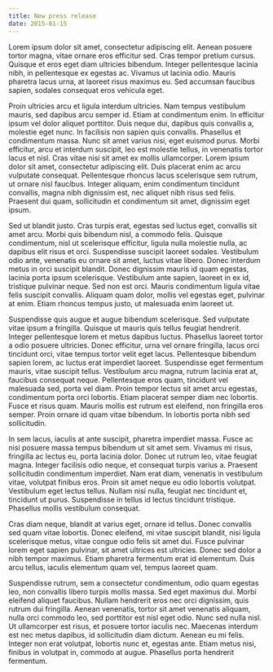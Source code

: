 ```yaml
---
title: New press release
date: 2015-01-15
---
```

Lorem ipsum dolor sit amet, consectetur adipiscing elit. Aenean posuere tortor magna, vitae ornare eros efficitur sed. Cras tempor pretium cursus. Quisque et eros eget diam ultricies bibendum. Integer pellentesque lacinia nibh, in pellentesque ex egestas ac. Vivamus ut lacinia odio. Mauris pharetra lacus urna, at laoreet risus maximus eu. Sed accumsan faucibus sapien, sodales consequat eros vehicula eget.

Proin ultricies arcu et ligula interdum ultricies. Nam tempus vestibulum mauris, sed dapibus arcu semper id. Etiam at condimentum enim. In efficitur ipsum vel dolor aliquet porttitor. Duis neque dui, dapibus quis convallis a, molestie eget nunc. In facilisis non sapien quis convallis. Phasellus et condimentum massa. Nunc sit amet varius nisi, eget euismod purus. Morbi efficitur, arcu et interdum suscipit, leo est molestie tellus, in venenatis tortor lacus et nisl. Cras vitae nisi sit amet ex mollis ullamcorper. Lorem ipsum dolor sit amet, consectetur adipiscing elit. Duis placerat enim ac arcu vulputate consequat. Pellentesque rhoncus lacus scelerisque sem rutrum, ut ornare nisl faucibus. Integer aliquam, enim condimentum tincidunt convallis, magna nibh dignissim est, nec aliquet nibh risus sed felis. Praesent dui quam, sollicitudin et condimentum sit amet, dignissim eget ipsum.

Sed ut blandit justo. Cras turpis erat, egestas sed luctus eget, convallis sit amet arcu. Morbi quis bibendum nisl, a commodo felis. Quisque condimentum, nisl ut scelerisque efficitur, ligula nulla molestie nulla, ac dapibus elit risus et orci. Suspendisse suscipit laoreet sodales. Vestibulum odio ante, venenatis eu ornare sit amet, luctus vitae libero. Donec interdum metus in orci suscipit blandit. Donec dignissim mauris id quam egestas, lacinia porta ipsum scelerisque. Vestibulum ante sapien, laoreet in ex id, tristique pulvinar neque. Sed non est orci. Mauris condimentum ligula vitae felis suscipit convallis. Aliquam quam dolor, mollis vel egestas eget, pulvinar at enim. Etiam rhoncus tempus justo, ut malesuada enim laoreet ut.

Suspendisse quis augue et augue bibendum scelerisque. Sed vulputate vitae ipsum a fringilla. Quisque ut mauris quis tellus feugiat hendrerit. Integer pellentesque lorem et metus dapibus luctus. Phasellus laoreet tortor a odio posuere ultricies. Donec efficitur, urna vel ornare fringilla, lacus orci tincidunt orci, vitae tempus tortor velit eget lacus. Pellentesque bibendum sapien lorem, ac luctus erat imperdiet laoreet. Suspendisse eget fermentum mauris, vitae suscipit tellus. Vestibulum arcu magna, rutrum lacinia erat at, faucibus consequat neque. Pellentesque eros quam, tincidunt vel malesuada sed, porta vel diam. Proin tempor lectus sit amet arcu egestas, condimentum porta orci lobortis. Etiam placerat semper diam nec lobortis. Fusce et risus quam. Mauris mollis est rutrum est eleifend, non fringilla eros semper. Proin ornare id quam vitae bibendum. In lobortis porta nibh sed sollicitudin.

In sem lacus, iaculis at ante suscipit, pharetra imperdiet massa. Fusce ac nisi posuere massa tempus bibendum ut sit amet sem. Vivamus mi risus, fringilla ac lectus eu, porta lacinia dolor. Donec ut rutrum leo, vitae feugiat magna. Integer facilisis odio neque, et consequat turpis varius a. Praesent sollicitudin condimentum imperdiet. Nam erat diam, venenatis in vestibulum vitae, volutpat finibus eros. Proin sit amet neque eu odio lobortis volutpat. Vestibulum eget lectus tellus. Nullam nisi nulla, feugiat nec tincidunt et, tincidunt ut purus. Suspendisse in tellus id lectus tincidunt tristique. Phasellus mollis vestibulum consequat.

Cras diam neque, blandit at varius eget, ornare id tellus. Donec convallis sed quam vitae lobortis. Donec eleifend, mi vitae suscipit blandit, nisi ligula scelerisque metus, vitae congue odio felis sit amet dui. Fusce pulvinar lorem eget sapien pulvinar, sit amet ultrices est ultricies. Donec sed dolor a nibh tempor maximus. Etiam pharetra fermentum erat id elementum. Duis arcu tellus, iaculis elementum quam vel, tempus laoreet quam.

Suspendisse rutrum, sem a consectetur condimentum, odio quam egestas leo, non convallis libero turpis mollis massa. Sed eget maximus dui. Morbi eleifend aliquet faucibus. Nullam hendrerit eros nec orci dignissim, quis rutrum dui fringilla. Aenean venenatis, tortor sit amet venenatis aliquam, nulla orci commodo leo, sed porttitor est nisl eget odio. Nunc sed nulla nisl. Ut ullamcorper est risus, et posuere tortor iaculis nec. Maecenas interdum est nec metus dapibus, id sollicitudin diam dictum. Aenean eu mi felis. Integer non erat volutpat, lobortis nunc et, egestas ante. Etiam metus nisi, finibus in volutpat in, commodo at augue. Phasellus porta hendrerit fermentum.